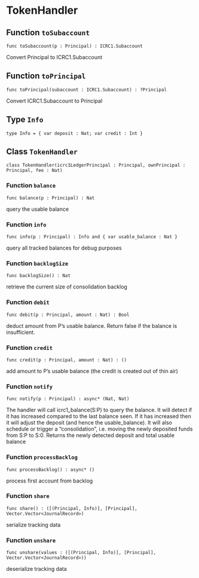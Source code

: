 # TokenHandler

## Function `toSubaccount`
``` motoko
func toSubaccount(p : Principal) : ICRC1.Subaccount
```

Convert Principal to ICRC1.Subaccount

## Function `toPrincipal`
``` motoko
func toPrincipal(subaccount : ICRC1.Subaccount) : ?Principal
```

Convert ICRC1.Subaccount to Principal

## Type `Info`
``` motoko
type Info = { var deposit : Nat; var credit : Int }
```


## Class `TokenHandler`

``` motoko
class TokenHandler(icrc1LedgerPrincipal : Principal, ownPrincipal : Principal, fee : Nat)
```


### Function `balance`
``` motoko
func balance(p : Principal) : Nat
```

query the usable balance


### Function `info`
``` motoko
func info(p : Principal) : Info and { var usable_balance : Nat }
```

query all tracked balances for debug purposes


### Function `backlogSize`
``` motoko
func backlogSize() : Nat
```

retrieve the current size of consolidation backlog


### Function `debit`
``` motoko
func debit(p : Principal, amount : Nat) : Bool
```

deduct amount from P’s usable balance. Return false if the balance is insufficient.


### Function `credit`
``` motoko
func credit(p : Principal, amount : Nat) : ()
```

 add amount to P’s usable balance (the credit is created out of thin air)


### Function `notify`
``` motoko
func notify(p : Principal) : async* (Nat, Nat)
```

The handler will call icrc1_balance(S:P) to query the balance. It will detect if it has increased compared
to the last balance seen. If it has increased then it will adjust the deposit (and hence the usable_balance).
It will also schedule or trigger a “consolidation”, i.e. moving the newly deposited funds from S:P to S:0.
Returns the newly detected deposit and total usable balance


### Function `processBacklog`
``` motoko
func processBacklog() : async* ()
```

process first account from backlog


### Function `share`
``` motoko
func share() : ([(Principal, Info)], [Principal], Vector.Vector<JournalRecord>)
```

serialize tracking data


### Function `unshare`
``` motoko
func unshare(values : ([(Principal, Info)], [Principal], Vector.Vector<JournalRecord>))
```

deserialize tracking data
